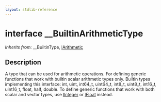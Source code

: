 ```yaml
---
layout: stdlib-reference
---
```


# interface \_\_BuiltinArithmeticType

*Inherits from:* \_\_BuiltinType, [IArithmetic](../interfaces/iarithmetic-01/index)

## Description

A type that can be used for arithmetic operations. For defining generic functions that work with builtin scalar arithmetic types only.
Builtin types implementing this interface: <span class='code'><span class="code_keyword">int</span></span>, <span class='code'><span class="code_keyword">uint</span></span>, <span class='code'>int64_t</span>, <span class='code'>uint64_t</span>, <span class='code'>int8_t</span>, <span class='code'>uint8_t</span>, <span class='code'>int16_t</span>, <span class='code'>uint16_t</span>, <span class='code'><span class="code_keyword">float</span></span>, <span class='code'><span class="code_keyword">half</span></span>, <span class='code'><span class="code_keyword">double</span></span>.
To define generic functions that work with both scalar and vector types, use <span class='code'><a href="../interfaces/iinteger-01/index" class="code_type">IInteger</a></span> or <span class='code'><a href="../interfaces/ifloat-01/index" class="code_type">IFloat</a></span> instead.


